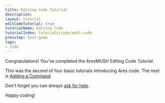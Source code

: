 ```yaml
---
title: Editing Code Tutorial
description:
layout: tutorial
editCodeTutorial: true
tutorialName: Editing Code
tutorialIndex: tutorials/code/edit-code
prevstep: test-game
tags: 
- code
---
```


Congratulations!  You've completed the AresMUSH Editing Code Tutorial.  

This was the second of four basic tutorials introducing Ares code.  The next is [Adding a Command](/tutorials/code/add-cmd).

Don't forget you can always [ask for help](/feedback). 

Happy coding!